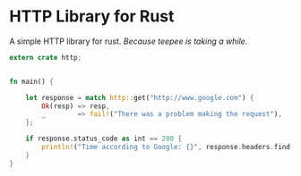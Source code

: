HTTP Library for Rust
=====================

A simple HTTP library for rust. *Because teepee is taking a while.*

```rust
extern crate http;


fn main() {

    let response = match http::get("http://www.google.com") {
        Ok(resp) => resp,
        _        => fail!("There was a problem making the request"),
    };

    if response.status_code as int == 200 {
        println!("Time according to Google: {}", response.headers.find("date"))
    }
}

```
